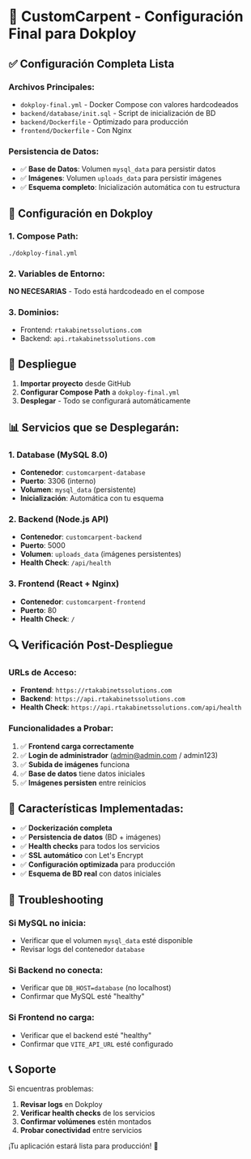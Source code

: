# 🚀 CustomCarpent - Configuración Final para Dokploy

## ✅ **Configuración Completa Lista**

### **Archivos Principales:**
- `dokploy-final.yml` - Docker Compose con valores hardcodeados
- `backend/database/init.sql` - Script de inicialización de BD
- `backend/Dockerfile` - Optimizado para producción
- `frontend/Dockerfile` - Con Nginx

### **Persistencia de Datos:**
- ✅ **Base de Datos**: Volumen `mysql_data` para persistir datos
- ✅ **Imágenes**: Volumen `uploads_data` para persistir imágenes
- ✅ **Esquema completo**: Inicialización automática con tu estructura

## 🔧 **Configuración en Dokploy**

### **1. Compose Path:**
```
./dokploy-final.yml
```

### **2. Variables de Entorno:**
**NO NECESARIAS** - Todo está hardcodeado en el compose

### **3. Dominios:**
- Frontend: `rtakabinetssolutions.com`
- Backend: `api.rtakabinetssolutions.com`

## 🚀 **Despliegue**

1. **Importar proyecto** desde GitHub
2. **Configurar Compose Path** a `dokploy-final.yml`
3. **Desplegar** - Todo se configurará automáticamente

## 📊 **Servicios que se Desplegarán:**

### **1. Database (MySQL 8.0)**
- **Contenedor**: `customcarpent-database`
- **Puerto**: 3306 (interno)
- **Volumen**: `mysql_data` (persistente)
- **Inicialización**: Automática con tu esquema

### **2. Backend (Node.js API)**
- **Contenedor**: `customcarpent-backend`
- **Puerto**: 5000
- **Volumen**: `uploads_data` (imágenes persistentes)
- **Health Check**: `/api/health`

### **3. Frontend (React + Nginx)**
- **Contenedor**: `customcarpent-frontend`
- **Puerto**: 80
- **Health Check**: `/`

## 🔍 **Verificación Post-Despliegue**

### **URLs de Acceso:**
- **Frontend**: `https://rtakabinetssolutions.com`
- **Backend**: `https://api.rtakabinetssolutions.com`
- **Health Check**: `https://api.rtakabinetssolutions.com/api/health`

### **Funcionalidades a Probar:**
1. ✅ **Frontend carga correctamente**
2. ✅ **Login de administrador** (admin@admin.com / admin123)
3. ✅ **Subida de imágenes** funciona
4. ✅ **Base de datos** tiene datos iniciales
5. ✅ **Imágenes persisten** entre reinicios

## 🎯 **Características Implementadas:**

- ✅ **Dockerización completa**
- ✅ **Persistencia de datos** (BD + imágenes)
- ✅ **Health checks** para todos los servicios
- ✅ **SSL automático** con Let's Encrypt
- ✅ **Configuración optimizada** para producción
- ✅ **Esquema de BD real** con datos iniciales

## 🚨 **Troubleshooting**

### **Si MySQL no inicia:**
- Verificar que el volumen `mysql_data` esté disponible
- Revisar logs del contenedor `database`

### **Si Backend no conecta:**
- Verificar que `DB_HOST=database` (no localhost)
- Confirmar que MySQL esté "healthy"

### **Si Frontend no carga:**
- Verificar que el backend esté "healthy"
- Confirmar que `VITE_API_URL` esté configurado

## 📞 **Soporte**

Si encuentras problemas:
1. **Revisar logs** en Dokploy
2. **Verificar health checks** de los servicios
3. **Confirmar volúmenes** estén montados
4. **Probar conectividad** entre servicios

¡Tu aplicación estará lista para producción! 🎉
